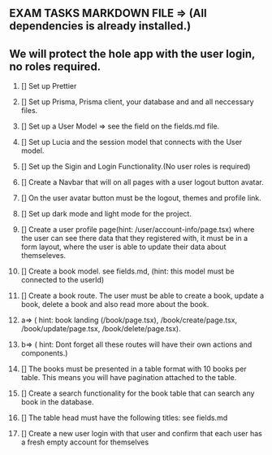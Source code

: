 ## EXAM TASKS MARKDOWN FILE => (All dependencies is already installed.)

## We will protect the hole app with the user login, no roles required.

1.  [] Set up Prettier

2.  [] Set up Prisma, Prisma client, your database and and all neccessary files.

3.  [] Set up a User Model => see the field on the fields.md file.

4.  [] Set up Lucia and the session model that connects with the User model.

5.  [] Set up the Sigin and Login Functionality.(No user roles is required)

6.  [] Create a Navbar that will on all pages with a user logout button avatar.

7.  [] On the user avatar button must be the logout, themes and profile link.

8.  [] Set up dark mode and light mode for the project.

9.  [] Create a user profile page(hint: /user/account-info/page.tsx) where the
    user can see there data that they registered with, it must be in a form
    layout, where the user is able to update their data about themseleves.

10. [] Create a book model. see fields.md, (hint: this model must be connected
    to the userId)

11. [] Create a book route. The user must be able to create a book, update a
    book, delete a book and also read more about the book.

12. a=> ( hint: book landing (/book/page.tsx), /book/create/page.tsx,
    /book/update/page.tsx, /book/delete/page.tsx).

13. b=> ( hint: Dont forget all these routes will have their own actions and
    components.)

14. [] The books must be presented in a table format with 10 books per table.
    This means you will have pagination attached to the table.

15. [] Create a search functionality for the book table that can search any book
    in the database.

16. [] The table head must have the following titles: see fields.md

17. [] Create a new user login with that user and confirm that each user has a
    fresh empty account for themselves
